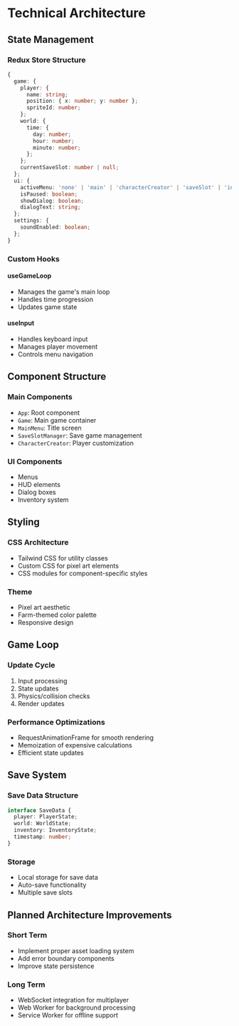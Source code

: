 # Technical Architecture

## State Management

### Redux Store Structure
```typescript
{
  game: {
    player: {
      name: string;
      position: { x: number; y: number };
      spriteId: number;
    };
    world: {
      time: {
        day: number;
        hour: number;
        minute: number;
      };
    };
    currentSaveSlot: number | null;
  };
  ui: {
    activeMenu: 'none' | 'main' | 'characterCreator' | 'saveSlot' | 'inventory' | 'settings' | 'loadGame' | 'multiplayer';
    isPaused: boolean;
    showDialog: boolean;
    dialogText: string;
  };
  settings: {
    soundEnabled: boolean;
  };
}
```

### Custom Hooks

#### useGameLoop
- Manages the game's main loop
- Handles time progression
- Updates game state

#### useInput
- Handles keyboard input
- Manages player movement
- Controls menu navigation

## Component Structure

### Main Components
- `App`: Root component
- `Game`: Main game container
- `MainMenu`: Title screen
- `SaveSlotManager`: Save game management
- `CharacterCreator`: Player customization

### UI Components
- Menus
- HUD elements
- Dialog boxes
- Inventory system

## Styling

### CSS Architecture
- Tailwind CSS for utility classes
- Custom CSS for pixel art elements
- CSS modules for component-specific styles

### Theme
- Pixel art aesthetic
- Farm-themed color palette
- Responsive design

## Game Loop

### Update Cycle
1. Input processing
2. State updates
3. Physics/collision checks
4. Render updates

### Performance Optimizations
- RequestAnimationFrame for smooth rendering
- Memoization of expensive calculations
- Efficient state updates

## Save System

### Save Data Structure
```typescript
interface SaveData {
  player: PlayerState;
  world: WorldState;
  inventory: InventoryState;
  timestamp: number;
}
```

### Storage
- Local storage for save data
- Auto-save functionality
- Multiple save slots

## Planned Architecture Improvements

### Short Term
- Implement proper asset loading system
- Add error boundary components
- Improve state persistence

### Long Term
- WebSocket integration for multiplayer
- Web Worker for background processing
- Service Worker for offline support 